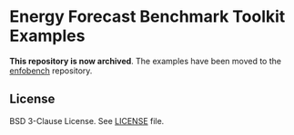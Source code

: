 # Energy Forecast Benchmark Toolkit Examples

**This repository is now archived**. The examples have been moved to the [enfobench](https://github.com/attila-balint-kul/energy-forecast-benchmark-toolkit) repository.

## License

BSD 3-Clause License. See [LICENSE](LICENSE) file.
